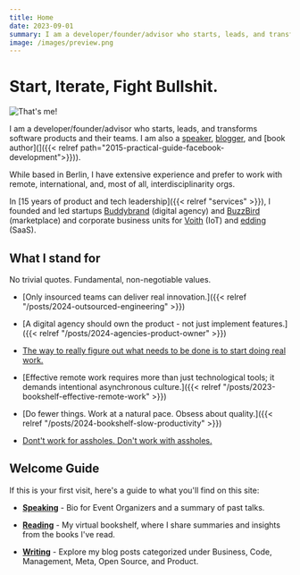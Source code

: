 ```yaml
---
title: Home
date: 2023-09-01
summary: I am a developer/founder/advisor who starts, leads, and transforms software products and their teams. I am also a Speaker, Blogger, and Book Author. In 15 years of product and tech leadership, I founded and led startups Buddybrand (digital agency) and BuzzBird (marketplace) and corporate business units for Voith (IoT) and edding (SaaS).
image: /images/preview.png
---
```


# Start, Iterate, Fight Bullshit.

![That's me!](/images/klaus-breyer-a-landscape.jpg)

I am a developer/founder/advisor who starts, leads, and transforms software products and their teams. I am also a [speaker](pages/speaking), [blogger](posts), and [book author](]({{< relref path="2015-practical-guide-facebook-development">}})).

While based in Berlin, I have extensive experience and prefer to work with remote, international, and, most of all, interdisciplinarity orgs.

In [15 years of product and tech leadership]({{< relref "services" >}}), I founded and led startups [Buddybrand](https://www.buddybrand.com/) (digital agency) and [BuzzBird](https://www.buzzbird.de/) (marketplace) and corporate business units for [Voith](https://voith.com) (IoT) and [edding](https://www.edding.com/de-de/) (SaaS).

## What I stand for

No trivial quotes. Fundamental, non-negotiable values.

- [Only insourced teams can deliver real innovation.]({{< relref "/posts/2024-outsourced-engineering" >}})
- [A digital agency should own the product - not just implement features.]({{< relref "/posts/2024-agencies-product-owner" >}})
- [The way to really figure out what needs to be done is to start doing real work.](https://basecamp.com/shapeup/3.1-chapter-10#imagined-vs-discovered-tasks)
- [Effective remote work requires more than just technological tools; it demands intentional asynchronous culture.]({{< relref "/posts/2023-bookshelf-effective-remote-work" >}})
- [Do fewer things. Work at a natural pace. Obsess about quality.]({{< relref "/posts/2024-bookshelf-slow-productivity" >}})

- [Dont't work for assholes. Don't work with assholes.](https://shop.p98a.com/products/p98a-don-t-work-for-assholes-don-t-work-with-assholes-6th-edition-day-glo)

## Welcome Guide

If this is your first visit, here's a guide to what you'll find on this site:

- **[Speaking](/pages/appearances/)** - Bio for Event Organizers and a summary of past talks.

- **[Reading](/categories/bookshelf/)** - My virtual bookshelf, where I share summaries and insights from the books I've read.

- **[Writing](/posts/)** - Explore my blog posts categorized under Business, Code, Management, Meta, Open Source, and Product.
